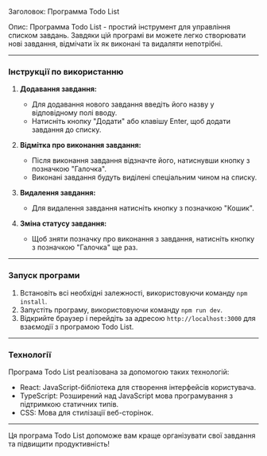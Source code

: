 Заголовок: Программа Todo List

Опис: Программа Todo List - простий інструмент для управління списком завдань. Завдяки цій програмі ви можете легко створювати нові завдання, відмічати їх як виконані та видаляти непотрібні.

---

### Інструкції по використанню

1. **Додавання завдання:**
   - Для додавання нового завдання введіть його назву у відповідному полі вводу.
   - Натисніть кнопку "Додати" або клавішу Enter, щоб додати завдання до списку.

2. **Відмітка про виконання завдання:**
   - Після виконання завдання відзначте його, натиснувши кнопку з позначкою "Галочка".
   - Виконані завдання будуть виділені спеціальним чином на списку.

3. **Видалення завдання:**
   - Для видалення завдання натисніть кнопку з позначкою "Кошик".

4. **Зміна статусу завдання:**
   - Щоб зняти позначку про виконання з завдання, натисніть кнопку з позначкою "Галочка" ще раз.

---

### Запуск програми

1. Встановіть всі необхідні залежності, використовуючи команду `npm install`.
2. Запустіть програму, використовуючи команду `npm run dev`.
3. Відкрийте браузер і перейдіть за адресою `http://localhost:3000` для взаємодії з програмою Todo List.

---

### Технології

Програма Todo List реалізована за допомогою таких технологій:

- React: JavaScript-бібліотека для створення інтерфейсів користувача.
- TypeScript: Розширений над JavaScript мова програмування з підтримкою статичних типів.
- CSS: Мова для стилізації веб-сторінок.

---

Ця програма Todo List допоможе вам краще організувати свої завдання та підвищити продуктивність!
